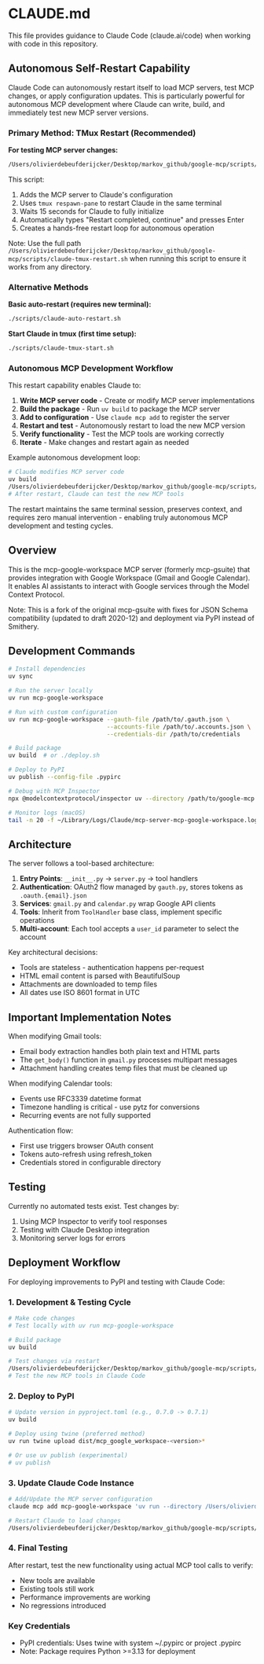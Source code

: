# CLAUDE.md

This file provides guidance to Claude Code (claude.ai/code) when working with code in this repository.

## Autonomous Self-Restart Capability

Claude Code can autonomously restart itself to load MCP servers, test MCP changes, or apply configuration updates. This is particularly powerful for autonomous MCP development where Claude can write, build, and immediately test new MCP server versions.

### Primary Method: TMux Restart (Recommended)

**For testing MCP server changes:**
```bash
/Users/olivierdebeufderijcker/Desktop/markov_github/google-mcp/scripts/claude-tmux-restart.sh
```

This script:
1. Adds the MCP server to Claude's configuration
2. Uses `tmux respawn-pane` to restart Claude in the same terminal
3. Waits 15 seconds for Claude to fully initialize
4. Automatically types "Restart completed, continue" and presses Enter
5. Creates a hands-free restart loop for autonomous operation

Note: Use the full path `/Users/olivierdebeufderijcker/Desktop/markov_github/google-mcp/scripts/claude-tmux-restart.sh` when running this script to ensure it works from any directory.

### Alternative Methods

**Basic auto-restart (requires new terminal):**
```bash
./scripts/claude-auto-restart.sh
```

**Start Claude in tmux (first time setup):**
```bash
./scripts/claude-tmux-start.sh
```

### Autonomous MCP Development Workflow

This restart capability enables Claude to:
1. **Write MCP server code** - Create or modify MCP server implementations
2. **Build the package** - Run `uv build` to package the MCP server
3. **Add to configuration** - Use `claude mcp add` to register the server
4. **Restart and test** - Autonomously restart to load the new MCP version
5. **Verify functionality** - Test the MCP tools are working correctly
6. **Iterate** - Make changes and restart again as needed

Example autonomous development loop:
```bash
# Claude modifies MCP server code
uv build
/Users/olivierdebeufderijcker/Desktop/markov_github/google-mcp/scripts/claude-tmux-restart.sh
# After restart, Claude can test the new MCP tools
```

The restart maintains the same terminal session, preserves context, and requires zero manual intervention - enabling truly autonomous MCP development and testing cycles.

## Overview

This is the mcp-google-workspace MCP server (formerly mcp-gsuite) that provides integration with Google Workspace (Gmail and Google Calendar). It enables AI assistants to interact with Google services through the Model Context Protocol.

Note: This is a fork of the original mcp-gsuite with fixes for JSON Schema compatibility (updated to draft 2020-12) and deployment via PyPI instead of Smithery.

## Development Commands

```bash
# Install dependencies
uv sync

# Run the server locally
uv run mcp-google-workspace

# Run with custom configuration
uv run mcp-google-workspace --gauth-file /path/to/.gauth.json \
                            --accounts-file /path/to/.accounts.json \
                            --credentials-dir /path/to/credentials

# Build package
uv build  # or ./deploy.sh

# Deploy to PyPI
uv publish --config-file .pypirc

# Debug with MCP Inspector
npx @modelcontextprotocol/inspector uv --directory /path/to/google-mcp run mcp-google-workspace

# Monitor logs (macOS)
tail -n 20 -f ~/Library/Logs/Claude/mcp-server-mcp-google-workspace.log
```

## Architecture

The server follows a tool-based architecture:

1. **Entry Points**: `__init__.py` → `server.py` → tool handlers
2. **Authentication**: OAuth2 flow managed by `gauth.py`, stores tokens as `.oauth.{email}.json`
3. **Services**: `gmail.py` and `calendar.py` wrap Google API clients
4. **Tools**: Inherit from `ToolHandler` base class, implement specific operations
5. **Multi-account**: Each tool accepts a `user_id` parameter to select the account

Key architectural decisions:
- Tools are stateless - authentication happens per-request
- HTML email content is parsed with BeautifulSoup
- Attachments are downloaded to temp files
- All dates use ISO 8601 format in UTC

## Important Implementation Notes

When modifying Gmail tools:
- Email body extraction handles both plain text and HTML parts
- The `get_body()` function in `gmail.py` processes multipart messages
- Attachment handling creates temp files that must be cleaned up

When modifying Calendar tools:
- Events use RFC3339 datetime format
- Timezone handling is critical - use pytz for conversions
- Recurring events are not fully supported

Authentication flow:
- First use triggers browser OAuth consent
- Tokens auto-refresh using refresh_token
- Credentials stored in configurable directory

## Testing

Currently no automated tests exist. Test changes by:
1. Using MCP Inspector to verify tool responses
2. Testing with Claude Desktop integration
3. Monitoring server logs for errors

## Deployment Workflow

For deploying improvements to PyPI and testing with Claude Code:

### 1. Development & Testing Cycle
```bash
# Make code changes
# Test locally with uv run mcp-google-workspace

# Build package
uv build

# Test changes via restart
/Users/olivierdebeufderijcker/Desktop/markov_github/google-mcp/scripts/claude-tmux-restart.sh
# Test the new MCP tools in Claude Code
```

### 2. Deploy to PyPI
```bash
# Update version in pyproject.toml (e.g., 0.7.0 -> 0.7.1)
uv build

# Deploy using twine (preferred method)
uv run twine upload dist/mcp_google_workspace-<version>*

# Or use uv publish (experimental)
# uv publish
```

### 3. Update Claude Code Instance
```bash
# Add/Update the MCP server configuration
claude mcp add mcp-google-workspace 'uv run --directory /Users/olivierdebeufderijcker/Desktop/markov_github/google-mcp mcp-google-workspace --gauth-file /Users/olivierdebeufderijcker/Desktop/markov_github/google-mcp/.gauth.json --accounts-file /Users/olivierdebeufderijcker/Desktop/markov_github/google-mcp/.accounts.json'

# Restart Claude to load changes
/Users/olivierdebeufderijcker/Desktop/markov_github/google-mcp/scripts/claude-tmux-restart.sh
```

### 4. Final Testing
After restart, test the new functionality using actual MCP tool calls to verify:
- New tools are available
- Existing tools still work
- Performance improvements are working
- No regressions introduced

### Key Credentials
- PyPI credentials: Uses twine with system ~/.pypirc or project .pypirc
- Note: Package requires Python >=3.13 for deployment